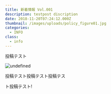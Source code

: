 ```yaml
---
title: 新着情報 Vol.001
description: testpost discription
date: 2018-11-20T07:24:12.000Z
thumbnail: /images/uploads/policy_figure01.jpg
categories:
  - INFO
class:
  - info
---
```


投稿テスト

![undefined](/images/uploads/policy_figure01.jpg)

投稿テスト投稿テスト投稿テス

ト投稿テスト!










